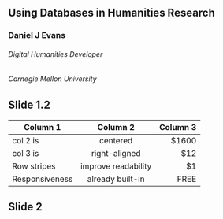 ## Using Databases in Humanities Research

### Daniel J Evans
###### Digital Humanities Developer
###### Carnegie Mellon University


## Slide 1.2

| Column 1         | Column 2              | Column 3  |
| ---------------- |:---------------------:| ---------:|
| col 2 is         | centered              |     $1600 |
| col 3 is         | right-aligned         |       $12 |
| Row stripes      | improve readability   |        $1 |
| Responsiveness   | already built-in      |      FREE |



## Slide 2
